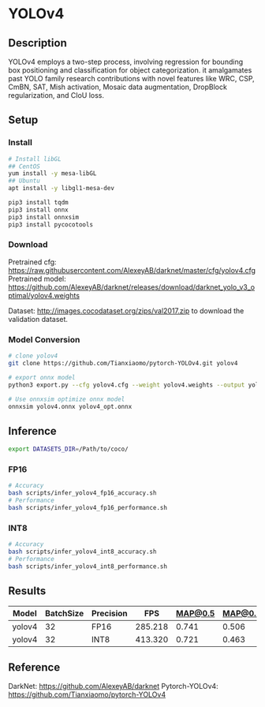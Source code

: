 # YOLOv4

## Description

YOLOv4 employs a two-step process, involving regression for bounding box positioning and classification for object categorization. it amalgamates past YOLO family research contributions with novel features like WRC, CSP, CmBN, SAT, Mish activation, Mosaic data augmentation, DropBlock regularization, and CIoU loss.

## Setup

### Install

```bash
# Install libGL
## CentOS
yum install -y mesa-libGL
## Ubuntu
apt install -y libgl1-mesa-dev

pip3 install tqdm
pip3 install onnx
pip3 install onnxsim
pip3 install pycocotools
```

### Download

Pretrained cfg: <https://raw.githubusercontent.com/AlexeyAB/darknet/master/cfg/yolov4.cfg>
Pretrained model: <https://github.com/AlexeyAB/darknet/releases/download/darknet_yolo_v3_optimal/yolov4.weights>

Dataset: <http://images.cocodataset.org/zips/val2017.zip> to download the validation dataset.

### Model Conversion
```bash
# clone yolov4
git clone https://github.com/Tianxiaomo/pytorch-YOLOv4.git yolov4

# export onnx model
python3 export.py --cfg yolov4.cfg --weight yolov4.weights --output yolov4.onnx

# Use onnxsim optimize onnx model
onnxsim yolov4.onnx yolov4_opt.onnx
```

## Inference
```bash
export DATASETS_DIR=/Path/to/coco/
```
### FP16

```bash
# Accuracy
bash scripts/infer_yolov4_fp16_accuracy.sh
# Performance
bash scripts/infer_yolov4_fp16_performance.sh
```

### INT8
```bash
# Accuracy
bash scripts/infer_yolov4_int8_accuracy.sh
# Performance
bash scripts/infer_yolov4_int8_performance.sh
```

## Results

Model   |BatchSize  |Precision |FPS       |MAP@0.5   |MAP@0.5:0.95 |
--------|-----------|----------|----------|----------|-------------|
yolov4  |    32     |   FP16   |285.218   |  0.741   |   0.506     |
yolov4  |    32     |   INT8   |413.320   |  0.721   |   0.463     |

## Reference

DarkNet: https://github.com/AlexeyAB/darknet
Pytorch-YOLOv4: https://github.com/Tianxiaomo/pytorch-YOLOv4
